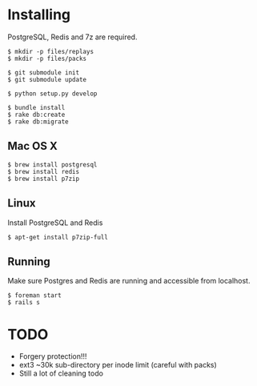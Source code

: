 # Installing

PostgreSQL, Redis and 7z are required.

    $ mkdir -p files/replays
    $ mkdir -p files/packs
    
    $ git submodule init
    $ git submodule update
    
    $ python setup.py develop

    $ bundle install
    $ rake db:create
    $ rake db:migrate

## Mac OS X

    $ brew install postgresql
    $ brew install redis
    $ brew install p7zip

## Linux
Install PostgreSQL and Redis
    
    $ apt-get install p7zip-full

## Running

Make sure Postgres and Redis are running and accessible from localhost.

    $ foreman start
    $ rails s

# TODO

 - Forgery protection!!!
 - ext3 ~30k sub-directory per inode limit (careful with packs)
 - Still a lot of cleaning todo